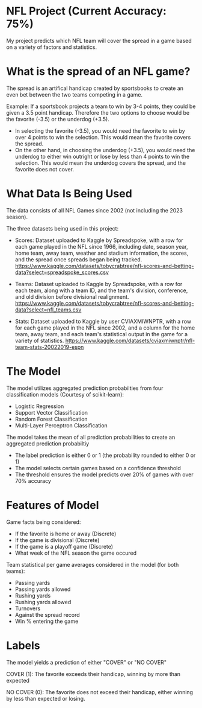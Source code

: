 # NFL Project (Current Accuracy: 75%)

My project predicts which NFL team will cover the spread in a game based on a variety of factors and statistics. 

# What is the spread of an NFL game? 
The spread is an artifical handicap created by sportsbooks to create an even bet between the two teams competing in a game. 

Example: If a sportsbook projects a team to win by 3-4 points, they could be given a 3.5 point handicap. Therefore the two options to choose would be the favorite (-3.5) or the underdog (+3.5). 
- In selecting the favorite (-3.5), you would need the favorite to win by over 4 points to win the selection. This would mean the favorite covers the spread.
- On the other hand, in choosing the underdog (+3.5), you would need the underdog to either win outright or lose by less than 4 points to win the selection. This would mean the underdog covers the spread, and the favorite does not cover.

# What Data Is Being Used
The data consists of all NFL Games since 2002 (not including the 2023 season).

The three datasets being used in this project:
- Scores: Dataset uploaded to Kaggle by Spreadspoke, with a row for each game played in the NFL since 1966, including date, season year, home team, away team, weather and stadium information, the scores, and the spread once spreads began being tracked. https://www.kaggle.com/datasets/tobycrabtree/nfl-scores-and-betting-data?select=spreadspoke_scores.csv

- Teams:  Dataset uploaded to Kaggle by Spreadspoke, with a row for each team, along with a team ID, and the team's division, conference, and old division before divisional realignment.
https://www.kaggle.com/datasets/tobycrabtree/nfl-scores-and-betting-data?select=nfl_teams.csv

- Stats: Dataset uploaded to Kaggle by user CVIAXMIWNPTR, with a row for each game played in the NFL since 2002, and a column for the home team, away team, and each team's statistical output in the game for a variety of statistics. https://www.kaggle.com/datasets/cviaxmiwnptr/nfl-team-stats-20022019-espn

# The Model
The model utilizes aggregated prediction probabilties from four classification models (Courtesy of scikit-learn):
- Logistic Regression
- Support Vector Classification
- Random Forest Classification
- Multi-Layer Perceptron Classification

The model takes the mean of all prediction probabilities to create an aggregated prediction probabiltiy
- The label prediction is either 0 or 1 (the probability rounded to either 0 or 1)
- The model selects certain games based on a confidence threshold
- The threshold ensures the model predicts over 20% of games with over 70% accuracy
  
# Features of Model
Game facts being considered:
- If the favorite is home or away (Discrete)
- If the game is divisional (Discrete)
- If the game is a playoff game (Discrete)
- What week of the NFL season the game occured

Team statistical per game averages considered in the model (for both teams):
- Passing yards
- Passing yards allowed
- Rushing yards
- Rushing yards allowed
- Turnovers
- Against the spread record
- Win % entering the game

# Labels
The model yields a prediction of either "COVER" or "NO COVER"

COVER (1): The favorite exceeds their handicap, winning by more than expected

NO COVER (0): The favorite does not exceed their handicap, either winning by less than expected or losing.








